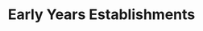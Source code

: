 ---
schema: default
title: Early Years Establishments
organization: East Ayrshire
notes: >-
    
resources:
  - name: Early Years Establishments CSV
  - url: >-
      https://www.east-ayrshire.gov.uk/Resources/CSV/Open-Data-004-Early-Years-Contacts.csv
  - format: CSV
license: Open Government Licence 3.0 (United Kingdom)
category:


  - Educationmaintainer: East Ayrshire
maintainer_email: someone@example.com
---